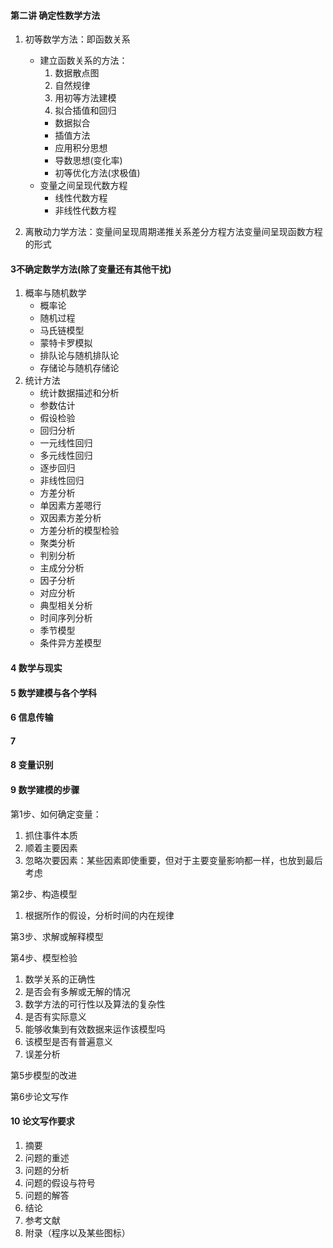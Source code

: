 #### 第二讲 确定性数学方法
1. 初等数学方法：即函数关系
	- 建立函数关系的方法：
		1. 数据散点图
		2. 自然规律
		3. 用初等方法建模
		4. 拟合插值和回归
		- 数据拟合
		- 插值方法
		- 应用积分思想
		- 导数思想(变化率)
		- 初等优化方法(求极值)
	- 变量之间呈现代数方程
		- 线性代数方程
		- 非线性代数方程

2. 离散动力学方法：变量间呈现周期递推关系差分方程方法变量间呈现函数方程的形式

#### 3不确定数学方法(除了变量还有其他干扰)
1. 概率与随机数学
	- 概率论
	- 随机过程
	- 马氏链模型
	- 蒙特卡罗模拟
	- 排队论与随机排队论
	- 存储论与随机存储论
2. 统计方法
	- 统计数据描述和分析
	- 参数估计
	- 假设检验
	- 回归分析
	- 一元线性回归
	- 多元线性回归
	- 逐步回归
	- 非线性回归
	- 方差分析
	- 单因素方差嗯行
	- 双因素方差分析
	- 方差分析的模型检验
	- 聚类分析
	- 判别分析
	- 主成分分析
	- 因子分析
	- 对应分析
	- 典型相关分析
	- 时间序列分析
	- 季节模型
	- 条件异方差模型

#### 4 数学与现实
#### 5 数学建模与各个学科
#### 6 信息传输
#### 7
#### 8 变量识别
#### 9 数学建模的步骤
第1步、如何确定变量：
1. 抓住事件本质
2. 顺着主要因素
3. 忽略次要因素：某些因素即使重要，但对于主要变量影响都一样，也放到最后考虑

第2步、构造模型

1. 根据所作的假设，分析时间的内在规律

第3步、求解或解释模型

第4步、模型检验
1. 数学关系的正确性
2. 是否会有多解或无解的情况
3. 数学方法的可行性以及算法的复杂性
4. 是否有实际意义
5. 能够收集到有效数据来运作该模型吗
6. 该模型是否有普遍意义
7. 误差分析

第5步模型的改进

第6步论文写作

#### 10 论文写作要求
1. 摘要
2. 问题的重述
3. 问题的分析
4. 问题的假设与符号
5. 问题的解答
6. 结论
7. 参考文献
8. 附录（程序以及某些图标）
